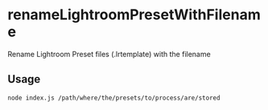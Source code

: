 # renameLightroomPresetWithFilename

Rename Lightroom Preset files (.lrtemplate) with the filename

## Usage

```shell
node index.js /path/where/the/presets/to/process/are/stored
```
